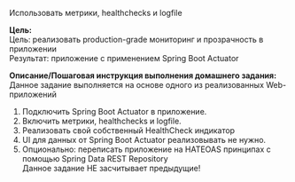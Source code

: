 Использовать метрики, healthchecks и logfile

**Цель:**\
Цель: реализовать production-grade мониторинг и прозрачность в приложении\
Результат: приложение с применением Spring Boot Actuator


**Описание/Пошаговая инструкция выполнения домашнего задания:**
Данное задание выполняется на основе одного из реализованных Web-приложений

1. Подключить Spring Boot Actuator в приложение.
2. Включить метрики, healthchecks и logfile.
3. Реализовать свой собственный HealthCheck индикатор
4. UI для данных от Spring Boot Actuator реализовывать не нужно.
5. Опционально: переписать приложение на HATEOAS принципах с помощью Spring Data REST Repository\
Данное задание НЕ засчитывает предыдущие!